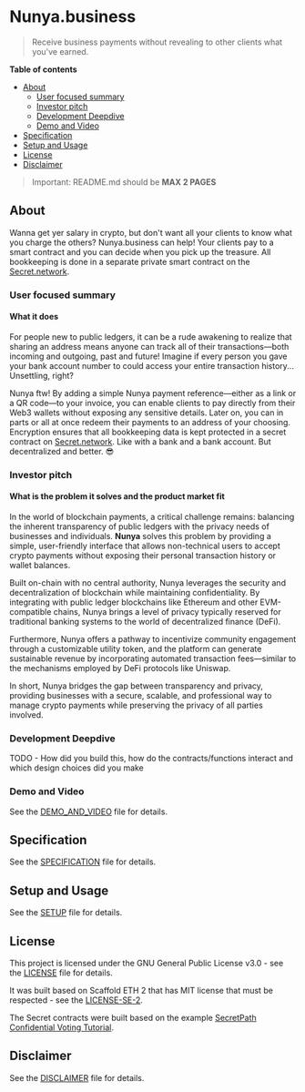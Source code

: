 
# Nunya.business

> Receive business payments without revealing to other clients what you've earned.

**Table of contents**

* [About](#about)
  * [User focused summary](#user-focused-summary)
  * [Investor pitch](#investor-pitch)
  * [Development Deepdive](#development-deepdive)
  * [Demo and Video](#demo-video)
* [Specification](#specification)
* [Setup and Usage](#setup)
* [License](#license)
* [Disclaimer](#disclaimer)

> Important: README.md should be **MAX 2 PAGES**

## About <a id="about"></a>

Wanna get yer salary in crypto, but don't want all your clients to know what you charge the others? Nunya.business can help! Your clients pay to a smart contract and you can decide when you pick up the treasure. All bookkeeping is done in a separate private smart contract on the [Secret.network](https://scrt.network/).

### User focused summary <a id="user-focused-summary"></a>

#### What it does

For people new to public ledgers, it can be a rude awakening to realize that sharing an address means anyone can track all of their transactions—both incoming and outgoing, past and future! Imagine if every person you gave your bank account number to could access your entire transaction history... Unsettling, right? 

Nunya ftw! By adding a simple Nunya payment reference—either as a link or a QR code—to your invoice, you can enable clients to pay directly from their Web3 wallets without exposing any sensitive details. Later on, you can in parts or all at once redeem their payments to an address of your choosing. Encryption ensures that all bookkeeping data is kept protected in a secret contract on [Secret.network](https://scrt.network/). Like with a bank and a bank account. But decentralized and better. 😎

### Investor pitch <a id="investor-pitch"></a>

#### What is the problem it solves and the product market fit

In the world of blockchain payments, a critical challenge remains: balancing the inherent transparency of public ledgers with the privacy needs of businesses and individuals. **Nunya** solves this problem by providing a simple, user-friendly interface that allows non-technical users to accept crypto payments without exposing their personal transaction history or wallet balances. 

Built on-chain with no central authority, Nunya leverages the security and decentralization of blockchain while maintaining confidentiality. By integrating with public ledger blockchains like Ethereum and other EVM-compatible chains, Nunya brings a level of privacy typically reserved for traditional banking systems to the world of decentralized finance (DeFi).

Furthermore, Nunya offers a pathway to incentivize community engagement through a customizable utility token, and the platform can generate sustainable revenue by incorporating automated transaction fees—similar to the mechanisms employed by DeFi protocols like Uniswap. 

In short, Nunya bridges the gap between transparency and privacy, providing businesses with a secure, scalable, and professional way to manage crypto payments while preserving the privacy of all parties involved.

### Development Deepdive <a id="development-deepdive"></a>

TODO - How did you build this, how do the contracts/functions interact and which design choices did you make

### Demo and Video <a id="demo"></a>

See the [DEMO_AND_VIDEO](./_DEMO_AND_VIDEO.md) file for details.

## Specification <a id="specification"></a>

See the [SPECIFICATION](./_SPECIFICATION.md) file for details.

## Setup and Usage <a id="setup"></a>

See the [SETUP](./_SETUP.md) file for details.

## License <a id="license"></a>

This project is licensed under the GNU General Public License v3.0 - see the [LICENSE](./LICENSE) file for details.

It was built based on Scaffold ETH 2 that has MIT license that must be respected - see the [LICENSE-SE-2](./LICENSE-SE-2).

The Secret contracts were built based on the example [SecretPath Confidential Voting Tutorial](https://github.com/SecretFoundation/Secretpath-tutorials/tree/master/secretpath-voting). 

## Disclaimer <a id="disclaimer"></a>

See the [DISCLAIMER](./_DISCLAIMER.md) file for details.
